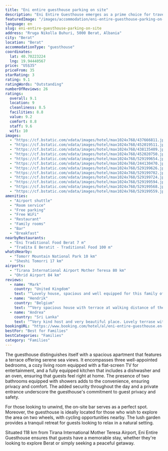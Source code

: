```yaml
---
title: "Eni entire guesthouse parking on site"
description: "Eni Entire Guesthouse emerges as a prime choice for travelers seeking comfort and convenience in Berat."
featuredImage: "/images/accommodation/eni-entire-guesthouse-parking-on-site-437666811.jpg"
language: en
slug: eni-entire-guesthouse-parking-on-site
address: "Rruga Nikolla Buhuri, 5000 Berat, Albania"
city: "Berat"
location: "Berat"
accommodationType: "guesthouse"
coordinates:
  lat: 40.70223224
  lng: 19.94440567
price: "US$35"
priceFrom: 35
starRating: 3
rating: 9.1
ratingWords: "Outstanding"
numberOfReviews: 26
ratings:
  overall: 9.1
  location: 9
  cleanliness: 8.5
  facilities: 8.8
  value: 9.2
  comfort: 8.8
  staff: 9.6
  wifi: 10
images:
  - "https://cf.bstatic.com/xdata/images/hotel/max1024x768/437666811.jpg?k=cbf32c90fb95dc050a97545c5d3dd5afeb2fdcd2243b9f814bc7c4947560e813&o=&hp=1"
  - "https://cf.bstatic.com/xdata/images/hotel/max1024x768/452019511.jpg?k=597525df1f60d3396803c564c1e87b6660ac1a52ba66815df82fbe82ae307ce4&o=&hp=1"
  - "https://cf.bstatic.com/xdata/images/hotel/max1024x768/438135409.jpg?k=e5aedbc1ae3fd6f8bf0315471001473e98724e76056055874534d2bfc32a7fbb&o=&hp=1"
  - "https://cf.bstatic.com/xdata/images/hotel/max1024x768/452020750.jpg?k=5618b2079feef6bda894edf1671099f7018c3963c9cff0c2495757078ad92493&o=&hp=1"
  - "https://cf.bstatic.com/xdata/images/hotel/max1024x768/529199654.jpg?k=9bdca6d38204fe5d7cd50ad63f7012fe255f0370dbcdc676eb66813f1fd111d6&o=&hp=1"
  - "https://cf.bstatic.com/xdata/images/hotel/max1024x768/244130470.jpg?k=78d5b1e2c6640075783caaedce51e74c4b5588b6e3aa3ac173a7dd62845ff9fa&o=&hp=1"
  - "https://cf.bstatic.com/xdata/images/hotel/max1024x768/529199626.jpg?k=31bdd00e73bc025bb9b652d342c5d5bd31bca5380262ec2cb76db79c2bd2a273&o=&hp=1"
  - "https://cf.bstatic.com/xdata/images/hotel/max1024x768/529199702.jpg?k=b950fe1a81c4d6bc7aa7333fc1a8ccbf7fd68553dc423bbf319066f65893bea2&o=&hp=1"
  - "https://cf.bstatic.com/xdata/images/hotel/max1024x768/529199724.jpg?k=cc883dcf706ade3dad8f59844457ca3e13882153119c7d6c01ac71dbb75a449e&o=&hp=1"
  - "https://cf.bstatic.com/xdata/images/hotel/max1024x768/529199594.jpg?k=0c8a477da3b16f04851ba39fa92fcc8c0f72bc20230e814db9d672f4e5c8a7b4&o=&hp=1"
  - "https://cf.bstatic.com/xdata/images/hotel/max1024x768/529199568.jpg?k=956b951dbd37c385a282e47cb2a291bceba2c6bf14be0f51ac9879ffeb4689ce&o=&hp=1"
  - "https://cf.bstatic.com/xdata/images/hotel/max1024x768/529199559.jpg?k=c22004d1fc152727289054a839c80122f0656e1890ce07b0287711536b69f576&o=&hp=1"
amenities:
  - "Airport shuttle"
  - "Room service"
  - "Free parking"
  - "Free WiFi"
  - "Restaurant"
  - "Family rooms"
  - "Bar"
  - "Breakfast"
nearbyRestaurants:
  - "Eni Traditional Food Berat 7 m"
  - "Tradita E Beratit - Traditional Food 100 m"
whatsNearby:
  - "Tomorr Mountain National Park 10 km"
  - "Sheshi Tomorri 17 km"
airports:
  - "Tirana International Airport Mother Teresa 80 km"
  - "Ohrid Airport 84 km"
reviews:
  - name: "Mark"
    country: "United Kingdom"
    text: "“Lovely house, spacious and well equipped for this family of five. Great value.The host family were very kind and helpful. Their restaurant is excellent too”"
  - name: "Hendrik"
    country: "Belgium"
    text: "“Very spacious house with terrace at walking distance of the old town. The owners were very friendly and easy to communicate with. The mother is an excellent cook, we had the best meal in Albania. We would definitely recommend this place to other...”"
  - name: "Andrea"
    country: "Sri Lanka"
    text: "“Very kind host and very beautiful place. Lovely terrase with many flowers. We loved it here.”"
bookingURL: "https://www.booking.com/hotel/al/eni-entire-guesthouse.en-gb.html?aid=8035640"
bestFor: "Best for Families"
bestCategories: "Families"
category: "Families"
---
```


The guesthouse distinguishes itself with a spacious apartment that features a terrace offering serene sea views. It encompasses three well-appointed bedrooms, a cozy living room equipped with a flat-screen TV for entertainment, and a fully equipped kitchen that includes a dishwasher and an oven, ensuring that guests feel right at home. The presence of two bathrooms equipped with showers adds to the convenience, ensuring privacy and comfort. The added security throughout the day and a private entrance underscore the guesthouse's commitment to guest privacy and safety.

For those looking to unwind, the on-site bar serves as a perfect spot. Moreover, the guesthouse is ideally located for those who wish to explore the area on two wheels, with cycling opportunities nearby. The lush garden provides a tranquil retreat for guests looking to relax in a natural setting.

Situated 118 km from Tirana International Mother Teresa Airport, Eni Entire Guesthouse ensures that guests have a memorable stay, whether they're looking to explore Berat or simply seeking a peaceful getaway.